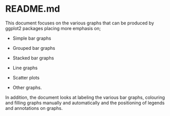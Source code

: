 # README.md

This document focuses on the various graphs that can be produced by ggplot2 packages placing more emphasis on;
- Simple bar graphs

- Grouped bar graphs

- Stacked bar graphs

- Line graphs

- Scatter plots

- Other graphs.

In addition, the document looks at labeling the various bar graphs, colouring and filling graphs manually and automatically and 
the positioning of legends and annotations on graphs.
